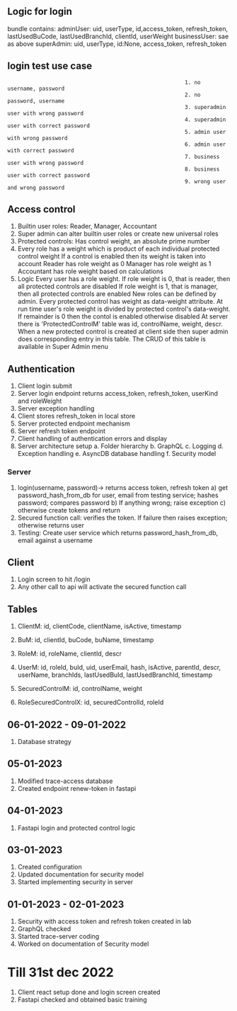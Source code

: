 ## Logic for login
bundle contains:
adminUser: uid, userType, id,access_token, refresh_token, lastUsedBuCode, lastUsedBranchId, clientId, userWeight
businessUser: sae as above
superAdmin: uid, userType, id:None, access_token, refresh_token

## login test use case
															1. no username, password
															2. no password, username
															3. superadmin user with wrong password
															4. superadmin user with correct password
															5. admin user with wrong password
															6. admin user with correct password
															7. business user with wrong password
															8. business user with correct password
															9. wrong user and wrong password


## Access control
1. Builtin user roles: Reader, Manager, Accountant
2. Super admin can alter builtin user roles or create new universal roles
3. Protected controls: Has control weight, an absolute prime number
3. Every role has a weight which is product of each individual protected control weight
	If a control is enabled then its weight is taken into account
	Reader has role weight as 0
	Manager has role weight as 1
	Accountant has role weight based on calculations
3. Logic
	Every user has a role weight. 
		If role weight is 0, that is reader, then all protected controls are disabled
		If role weight is 1, that is manager, then all protected controls are enabled
		New roles can be defined by admin. Every protected control has weight as data-weight attribute. At run time user's role weight is divided by protected control's data-weight. If remainder is 0 then the contol is enabled otherwise disabled
		At server there is 'ProtectedControlM' table was id, controlName, weight, descr. When a new protected control is created at client side then super admin does corresponding entry in this table. The CRUD of this table is available in Super Admin menu

## Authentication
1. Client login submit
2. Server login endpoint returns access_token, refresh_token, userKind and roleWeight
3. Server exception handling
4. Client stores refresh_token in local store
5. Server protected endpoint mechanism
6. Server refresh token endpoint
7. Client handling of authentication errors and display
8. Server architecture setup
	a. Folder hierarchy
	b. GraphQL
	c. Logging
	d. Exception handling
	e. AsyncDB database handling
	f. Security model

### Server
1. login(username, password)-> returns access token, refresh token
	a) get password_hash_from_db for user, email from testing service; hashes password; compares password
	b) If anything wrong; raise exception
	c) otherwise create tokens and return
2. Secured function call: verifies the token. If failure then raises exception; otherwise returns user
3. Testing: Create user service which returns password_hash_from_db, email against a username

## Client
1. Login screen to hit /login
2. Any other call to api will activate the secured function call

## Tables
1. ClientM: id, clientCode, clientName, isActive, timestamp

2. BuM: id, clientId, buCode, buName, timestamp

3. RoleM: id, roleName, clientId, descr

4. UserM: id, roleId, buId, uid, userEmail, hash, isActive, parentId, descr, userName, branchIds, lastUsedBuId, lastUsedBranchId, timestamp

5. SecuredControlM: id, controlName, weight

6. RoleSecuredControlX: id, securedControlId, roleId

## 06-01-2022 - 09-01-2022
1. Database strategy

## 05-01-2023
1. Modified trace-access database
2. Created endpoint renew-token in fastapi

## 04-01-2023
1. Fastapi login and protected control logic

## 03-01-2023
1. Created configuration
2. Updated documentation for security model
3. Started implementing security in server

## 01-01-2023 - 02-01-2023
1. Security with access token and refresh token created in lab
2. GraphQL checked
3. Started trace-server coding
4. Worked on documentation of Security model

# Till 31st dec 2022
1. Client react setup done and login screen created
2. Fastapi checked and obtained basic training


